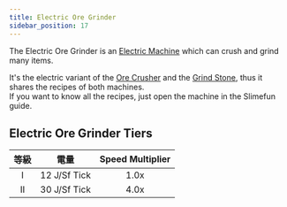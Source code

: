 ```yaml
---
title: Electric Ore Grinder
sidebar_position: 17
---
```


The Electric Ore Grinder is an [Electric Machine](../Electric-Machines.md) which can crush and grind many items.

It's the electric variant of the [Ore Crusher](../../Basic-Machines/Ore-Crusher.md) and the [Grind Stone](../../Basic-Machines/Grind-Stone.md), thus it shares the recipes of both machines.  
If you want to know all the recipes, just open the machine in the Slimefun guide.

## Electric Ore Grinder Tiers

| 等級 |      電量      | Speed Multiplier |
|:--:|:------------:|:----------------:|
| I  | 12 J/Sf Tick |       1.0x       |
| II | 30 J/Sf Tick |       4.0x       |
